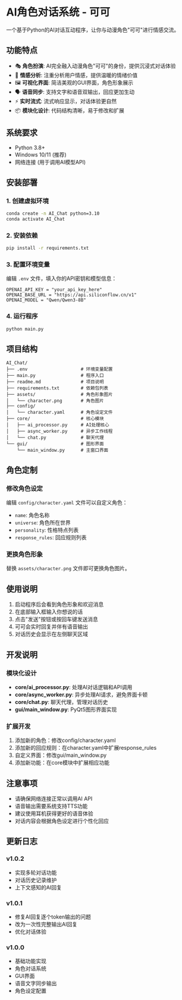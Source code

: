 # AI角色对话系统 - 可可

一个基于Python的AI对话互动程序，让你与动漫角色"可可"进行情感交流。

## 功能特点

- 🎭 **角色扮演**: AI完全融入动漫角色"可可"的身份，提供沉浸式对话体验
- 💖 **情感分析**: 注重分析用户情感，提供温暖的情绪价值
- 🖼️ **可视化界面**: 简洁美观的GUI界面，角色形象展示
- 🗣️ **语音同步**: 支持文字和语音双输出，回应更加生动
- ⚡ **实时流式**: 流式响应显示，对话体验更自然
- 📦 **模块化设计**: 代码结构清晰，易于修改和扩展

## 系统要求

- Python 3.8+
- Windows 10/11 (推荐)
- 网络连接 (用于调用AI模型API)

## 安装部署

### 1. 创建虚拟环境
```bash
conda create -n AI_Chat python=3.10
conda activate AI_Chat
```

### 2. 安装依赖
```bash
pip install -r requirements.txt
```

### 3. 配置环境变量
编辑 `.env` 文件，填入你的API密钥和模型信息：
```env
OPENAI_API_KEY = "your_api_key_here"
OPENAI_BASE_URL = "https://api.siliconflow.cn/v1"
OPENAI_MODEL = "Qwen/Qwen3-8B"
```

### 4. 运行程序
```bash
python main.py
```

## 项目结构

```
AI_Chat/
├── .env                    # 环境变量配置
├── main.py                 # 程序入口
├── readme.md               # 项目说明
├── requirements.txt        # 依赖包列表
├── assets/                 # 角色形象图片
│   └── character.png       # 角色图片
├── config/
│   └── character.yaml      # 角色设定文件
├── core/                   # 核心模块
│   ├── ai_processor.py     # AI处理核心
│   ├── async_worker.py     # 异步工作线程
│   └── chat.py             # 聊天代理
└── gui/                    # 图形界面
    └── main_window.py      # 主窗口界面
```

## 角色定制

### 修改角色设定
编辑 `config/character.yaml` 文件可以自定义角色：
- `name`: 角色名称
- `universe`: 角色所在世界
- `personality`: 性格特点列表
- `response_rules`: 回应规则列表

### 更换角色形象
替换 `assets/character.png` 文件即可更换角色图片。

## 使用说明

1. 启动程序后会看到角色形象和欢迎消息
2. 在底部输入框输入你想说的话
3. 点击"发送"按钮或按回车键发送消息
4. 可可会实时回复并伴有语音输出
5. 对话历史会显示在左侧聊天区域

## 开发说明

### 模块化设计
- **core/ai_processor.py**: 处理AI对话逻辑和API调用
- **core/async_worker.py**: 异步处理AI请求，避免界面卡顿
- **core/chat.py**: 聊天代理，管理对话历史
- **gui/main_window.py**: PyQt5图形界面实现

### 扩展开发
1. 添加新的角色：修改config/character.yaml
2. 添加新的回应规则：在character.yaml中扩展response_rules
3. 自定义界面：修改gui/main_window.py
4. 添加新功能：在core模块中扩展相应功能

## 注意事项

- 请确保网络连接正常以调用AI API
- 语音输出需要系统支持TTS功能
- 建议使用耳机获得更好的语音体验
- 对话内容会根据角色设定进行个性化回应

## 更新日志

### v1.0.2
- 实现多轮对话功能
- 对话历史记录维护
- 上下文感知的AI回复

### v1.0.1
- 修复AI回复逐个token输出的问题
- 改为一次性完整输出AI回复
- 优化对话体验

### v1.0.0
- 基础功能实现
- 角色对话系统
- GUI界面
- 语音文字同步输出
- 角色设定配置
